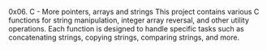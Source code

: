 0x06. C - More pointers, arrays and strings
This project contains various C functions for string manipulation, integer array reversal, and other utility operations. Each function is designed to handle specific tasks such as concatenating strings, copying strings, comparing strings, and more.
